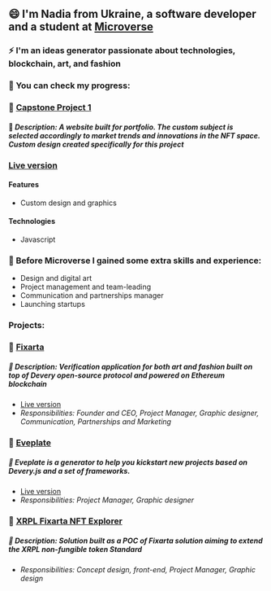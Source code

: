 ## 😄 I'm Nadia from Ukraine, a software developer and a student at [Microverse](https://www.microverse.org/)
### :zap: I'm an ideas generator passionate about technologies, blockchain, art, and fashion
### :rocket: You can check my progress:
### :memo: [Capstone Project 1](https://github.com/petushka1/physical-collectibles-nft-global-event-website)
#### :pushpin: *Description: A website built for portfolio. The custom subject is selected accordingly to market trends and innovations in the NFT space. Custom design created specifically for this project*
### [Live version](https://petushka1.github.io/physical-collectibles-nft-global-event-website/)
#### Features
- Custom design and graphics
#### Technologies
- Javascript

### :metal: Before Microverse I gained some extra skills and experience:
- Design and digital art
- Project management and team-leading
- Communication and partnerships manager
- Launching startups
### Projects:
### :memo: [Fixarta](https://github.com/fixarta)
##### :pushpin: *Description: Verification application for both art and fashion built on top of Devery open-source protocol and powered on Ethereum blockchain*
- [Live version](https://www.fixarta.com/)
- *Responsibilities: Founder and CEO, Project Manager, Graphic designer, Communication, Partnerships and Marketing*
### :memo: [Eveplate](https://github.com/devery/eveplate)
##### :pushpin: *Eveplate is a generator to help you kickstart new projects based on Devery.js and a set of frameworks.*
- [Live version](https://devery.github.io/eveplate/)
- *Responsibilities: Project Manager, Graphic designer*
### :memo: [XRPL Fixarta NFT Explorer](https://github.com/petushka1/xrpl-Non-Fungible-Token-Product-Edition-Proposal)
##### :pushpin: *Description: Solution built as a POC of Fixarta solution aiming to extend the XRPL non-fungible token Standard*
- *Responsibilities: Concept design, front-end, Project Manager, Graphic design*
